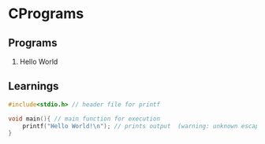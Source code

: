 # CPrograms

## Programs
1. Hello World

## Learnings

> 
```c
#include<stdio.h> // header file for printf

void main(){ // main function for execution
	printf("Hello World!\n"); // prints output  (warning: unknown escape sequence: '\c' if use)
}
```
